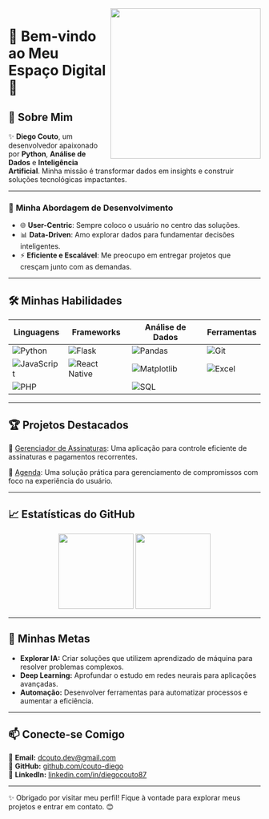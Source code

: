 <img align="right" height="300em" src="https://raw.githubusercontent.com/gist/couto-diego/69a907ca33b9b9d1131fb6c66a0556c5/raw/33a8f6f399626da378f272bb7dead3ff8f551ca1/GistCard.svg"/>

# 🚀 Bem-vindo ao Meu Espaço Digital 👋

## 🌟 Sobre Mim

✨ **Diego Couto**, um desenvolvedor apaixonado por **Python**, **Análise de Dados** e **Inteligência Artificial**. Minha missão é transformar dados em insights e construir soluções tecnológicas impactantes.

---

### 🧩 **Minha Abordagem de Desenvolvimento**
- 🌐 **User-Centric**: Sempre coloco o usuário no centro das soluções.
- 📊 **Data-Driven**: Amo explorar dados para fundamentar decisões inteligentes.
- ⚡ **Eficiente e Escalável**: Me preocupo em entregar projetos que cresçam junto com as demandas.

---

## 🛠️ **Minhas Habilidades**

| Linguagens       | Frameworks       | Análise de Dados       | Ferramentas          |
|------------------|------------------|------------------------|----------------------|
| ![Python](https://img.shields.io/badge/Python-3776AB?style=for-the-badge&logo=python&logoColor=white) | ![Flask](https://img.shields.io/badge/Flask-000000?style=for-the-badge&logo=flask&logoColor=white) | ![Pandas](https://img.shields.io/badge/Pandas-150458?style=for-the-badge&logo=pandas&logoColor=white) | ![Git](https://img.shields.io/badge/Git-F05032?style=for-the-badge&logo=git&logoColor=white) |
| ![JavaScript](https://img.shields.io/badge/JavaScript-F7DF1E?style=for-the-badge&logo=javascript&logoColor=black) | ![React Native](https://img.shields.io/badge/React_Native-20232A?style=for-the-badge&logo=react&logoColor=61DAFB) | ![Matplotlib](https://img.shields.io/badge/Matplotlib-013243?style=for-the-badge&logo=matplotlib&logoColor=white) | ![Excel](https://img.shields.io/badge/Excel-217346?style=for-the-badge&logo=microsoft-excel&logoColor=white) |
| ![PHP](https://img.shields.io/badge/PHP-777BB4?style=for-the-badge&logo=php&logoColor=white) |   | ![SQL](https://img.shields.io/badge/SQL-4479A1?style=for-the-badge&logo=postgresql&logoColor=white) |   |

---

## 🏆 **Projetos Destacados**

📌 [Gerenciador de Assinaturas](https://github.com/couto-diego/gerenciado-assinatura): Uma aplicação para controle eficiente de assinaturas e pagamentos recorrentes.

📌 [Agenda](https://github.com/couto-diego/Agenda): Uma solução prática para gerenciamento de compromissos com foco na experiência do usuário.

---

## 📈 **Estatísticas do GitHub**

<div align="center">
  <img height="150em" src="https://github-readme-stats.vercel.app/api?username=couto-diego&show_icons=true&theme=radical&include_all_commits=true&count_private=true"/>
  <img height="150em" src="https://github-readme-stats.vercel.app/api/top-langs/?username=couto-diego&layout=compact&langs_count=7&theme=radical"/>
</div>

---

## 🎯 **Minhas Metas**

- **Explorar IA:** Criar soluções que utilizem aprendizado de máquina para resolver problemas complexos.
- **Deep Learning:** Aprofundar o estudo em redes neurais para aplicações avançadas.
- **Automação:** Desenvolver ferramentas para automatizar processos e aumentar a eficiência.

---

## 📫 **Conecte-se Comigo**

📧 **Email:** [dcouto.dev@gmail.com](mailto:dcouto.dev@gmail.com)  
🔗 **GitHub:** [github.com/couto-diego](https://github.com/couto-diego)  
🔗 **LinkedIn:** [linkedin.com/in/diegocouto87](https://www.linkedin.com/in/diegocouto87)

---

✨ Obrigado por visitar meu perfil! Fique à vontade para explorar meus projetos e entrar em contato. 😊

